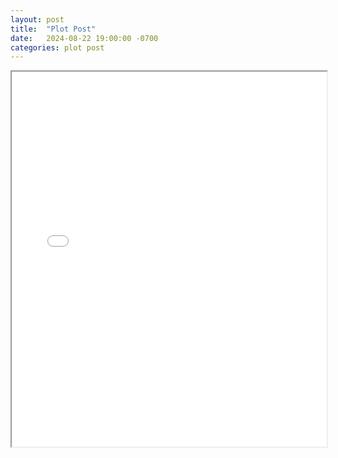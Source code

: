 ```yaml
---
layout: post
title:  "Plot Post"
date:   2024-08-22 19:00:00 -0700
categories: plot post
---
```


<iframe src="/assets/plots/plot.html" width="100%" height="600px"></iframe>
